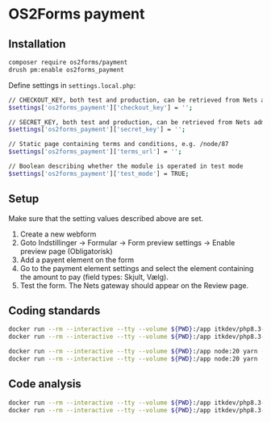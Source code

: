 # OS2Forms payment

## Installation

```sh
composer require os2forms/payment
drush pm:enable os2forms_payment
```

Define settings in `settings.local.php`:

```sh
// CHECKOUT_KEY, both test and production, can be retrieved from Nets admin panel
$settings['os2forms_payment']['checkout_key'] = '';

// SECRET_KEY, both test and production, can be retrieved from Nets admin panel
$settings['os2forms_payment']['secret_key'] = '';

// Static page containing terms and conditions, e.g. /node/87
$settings['os2forms_payment']['terms_url'] = '';

// Boolean describing whether the module is operated in test mode
$settings['os2forms_payment']['test_mode'] = TRUE;
```

## Setup

Make sure that the setting values described above are set.

1. Create a new webform
2. Goto Indstillinger -> Formular ->
 Form preview settings -> Enable preview page (Obligatorisk)
3. Add a payent element on the form
4. Go to the payment element settings and select the element containing the
amount to pay (field types: Skjult, Vælg).
5. Test the form. The Nets gateway should appear on the Review page.

## Coding standards

```sh
docker run --rm --interactive --tty --volume ${PWD}:/app itkdev/php8.3-fpm:latest composer install
docker run --rm --interactive --tty --volume ${PWD}:/app itkdev/php8.3-fpm:latest composer coding-standards-check

docker run --rm --interactive --tty --volume ${PWD}:/app node:20 yarn --cwd /app install
docker run --rm --interactive --tty --volume ${PWD}:/app node:20 yarn --cwd /app coding-standards-check
```

## Code analysis

```sh
docker run --rm --interactive --tty --volume ${PWD}:/app itkdev/php8.3-fpm:latest composer install
docker run --rm --interactive --tty --volume ${PWD}:/app itkdev/php8.3-fpm:latest composer code-analysis
```
